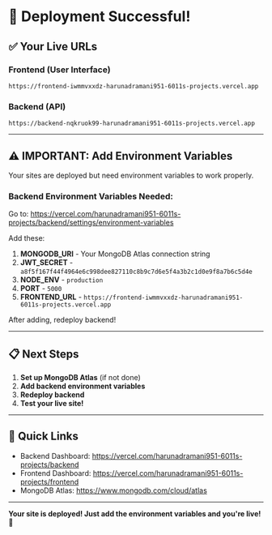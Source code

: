 # 🎉 Deployment Successful!

## ✅ Your Live URLs

### Frontend (User Interface)
```
https://frontend-iwmmvxxdz-harunadramani951-6011s-projects.vercel.app
```

### Backend (API)
```
https://backend-nqkruok99-harunadramani951-6011s-projects.vercel.app
```

---

## ⚠️ IMPORTANT: Add Environment Variables

Your sites are deployed but need environment variables to work properly.

### Backend Environment Variables Needed:

Go to: https://vercel.com/harunadramani951-6011s-projects/backend/settings/environment-variables

Add these:
1. **MONGODB_URI** - Your MongoDB Atlas connection string
2. **JWT_SECRET** - `a8f5f167f44f4964e6c998dee827110c8b9c7d6e5f4a3b2c1d0e9f8a7b6c5d4e`
3. **NODE_ENV** - `production`
4. **PORT** - `5000`
5. **FRONTEND_URL** - `https://frontend-iwmmvxxdz-harunadramani951-6011s-projects.vercel.app`

After adding, redeploy backend!

---

## 📋 Next Steps

1. **Set up MongoDB Atlas** (if not done)
2. **Add backend environment variables**
3. **Redeploy backend**
4. **Test your live site!**

---

## 🔗 Quick Links

- Backend Dashboard: https://vercel.com/harunadramani951-6011s-projects/backend
- Frontend Dashboard: https://vercel.com/harunadramani951-6011s-projects/frontend
- MongoDB Atlas: https://www.mongodb.com/cloud/atlas

---

**Your site is deployed! Just add the environment variables and you're live!** 🚀
